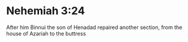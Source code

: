 # Nehemiah 3:24

After him Binnui the son of Henadad repaired another section, from the house of Azariah to the buttress
